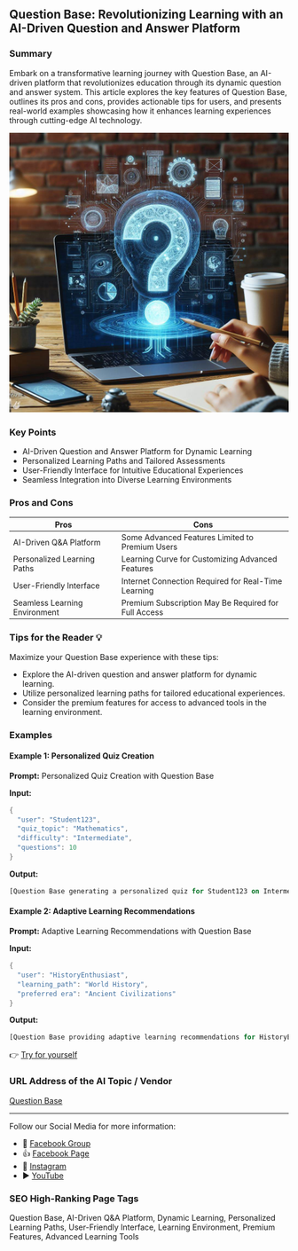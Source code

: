 ## Question Base: Revolutionizing Learning with an AI-Driven Question and Answer Platform

### Summary
Embark on a transformative learning journey with Question Base, an AI-driven platform that revolutionizes education through its dynamic question and answer system. This article explores the key features of Question Base, outlines its pros and cons, provides actionable tips for users, and presents real-world examples showcasing how it enhances learning experiences through cutting-edge AI technology.

<img src="./questionbase.webp" alt="Question Base Image"/>

### Key Points
- AI-Driven Question and Answer Platform for Dynamic Learning
- Personalized Learning Paths and Tailored Assessments
- User-Friendly Interface for Intuitive Educational Experiences
- Seamless Integration into Diverse Learning Environments

### Pros and Cons

| Pros                             | Cons                                               |
| -------------------------------- | -------------------------------------------------- |
| AI-Driven Q&A Platform            | Some Advanced Features Limited to Premium Users   |
| Personalized Learning Paths       | Learning Curve for Customizing Advanced Features |
| User-Friendly Interface           | Internet Connection Required for Real-Time Learning |
| Seamless Learning Environment     | Premium Subscription May Be Required for Full Access|

### Tips for the Reader 💡
Maximize your Question Base experience with these tips:
- Explore the AI-driven question and answer platform for dynamic learning.
- Utilize personalized learning paths for tailored educational experiences.
- Consider the premium features for access to advanced tools in the learning environment.

### Examples

#### Example 1: Personalized Quiz Creation
**Prompt:** Personalized Quiz Creation with Question Base

**Input:**
```dart
{
  "user": "Student123",
  "quiz_topic": "Mathematics",
  "difficulty": "Intermediate",
  "questions": 10
}
```

**Output:**
```dart
[Question Base generating a personalized quiz for Student123 on Intermediate-level Mathematics, comprising 10 questions]
```

#### Example 2: Adaptive Learning Recommendations
**Prompt:** Adaptive Learning Recommendations with Question Base

**Input:**
```dart
{
  "user": "HistoryEnthusiast",
  "learning_path": "World History",
  "preferred era": "Ancient Civilizations"
}
```

**Output:**
```dart
[Question Base providing adaptive learning recommendations for HistoryEnthusiast, focusing on Ancient Civilizations within the World History learning path]
```

👉 <a href="https://www.questionbase.com/" target="_blank">Try for yourself</a>

### URL Address of the AI Topic / Vendor
<a href="https://www.questionbase.com/" target="_blank">Question Base</a>

---

Follow our Social Media for more information:

- 📘 <a href="https://www.facebook.com/groups/trionxai" target="_blank">Facebook Group</a>
- 👍 <a href="https://www.facebook.com/ai.trionxai" target="_blank">Facebook Page</a>
- 📸 <a href="https://www.instagram.com/trionxai/" target="_blank">Instagram</a>
- ▶️ <a href="https://www.youtube.com/@robotdocs/" target="_blank">YouTube</a>

### SEO High-Ranking Page Tags
Question Base, AI-Driven Q&A Platform, Dynamic Learning, Personalized Learning Paths, User-Friendly Interface, Learning Environment, Premium Features, Advanced Learning Tools